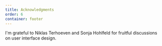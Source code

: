 ```yaml
---
title: Acknowledgments
order: 6
container: footer
---
```

I'm grateful to Niklas Terhoeven and Sonja Hohlfeld for fruitful discussions on user interface design.
